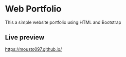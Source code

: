# Web Portfolio
This a simple website portfolio using HTML and Bootstrap


## Live preview

https://mousto097.github.io/
